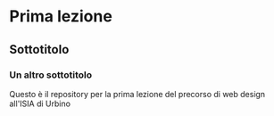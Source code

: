 # Prima lezione
## Sottotitolo
### Un altro sottotitolo

Questo è il repository per la prima lezione del precorso di web design all'ISIA di Urbino
